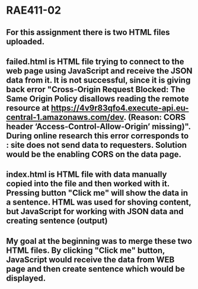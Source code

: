 # RAE411-02
## For this assignment there is two HTML files uploaded. 
## failed.html is HTML file trying to connect to the web page using JavaScript and receive the JSON data from it. It is not successful, since it is giving back error "Cross-Origin Request Blocked: The Same Origin Policy disallows reading the remote resource at https://4v9r83qfo4.execute-api.eu-central-1.amazonaws.com/dev. (Reason: CORS header ‘Access-Control-Allow-Origin’ missing)". During online research this error corresponds to : site does not send data to requesters. Solution would be the enabling CORS on the data page. 

## index.html is HTML file with data manually copied into the file and then worked with it. Pressing button "Click me" will show the data in a sentence. HTML was used for shoving content, but JavaScript for working with JSON data and creating sentence (output)

## My goal at the beginning was to merge these two HTML files. By clicking "Click me" button, JavaScript would receive the data from WEB page and then create sentence which would be displayed. 
